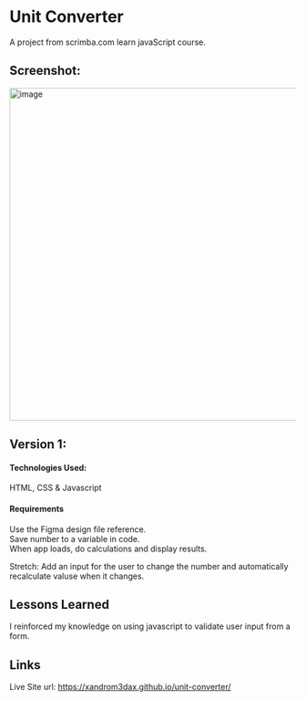 # Unit Converter

A project from scrimba.com learn javaScript course.

## Screenshot:

<img width="583" alt="image" src="https://github.com/xAnDrOm3dAx/unit-converter/assets/123436349/10048377-7068-4d55-97b4-38a79cb0d512">

## Version 1:

#### Technologies Used:

HTML, CSS & Javascript

#### Requirements

Use the Figma design file reference.<br/>
Save number to a variable in code.<br/>
When app loads, do calculations and display results.<br/>

Stretch: Add an input for the user to change the number and automatically recalculate valuse when it changes.

## Lessons Learned

I reinforced my knowledge on using javascript to validate user input from a form.

## Links

Live Site url: https://xandrom3dax.github.io/unit-converter/
